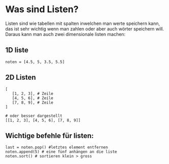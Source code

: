# Was sind Listen?

Listen sind wie tabellen mit spalten inwelchen man werte speichern kann, das ist sehr wichtig wenn man zahlen oder aber auch wörter speichern will. Daraus kann man auch zwei dimensionale listen machen:

## 1D liste
 ```
noten = [4.5, 5, 3.5, 5.5]
 ```

## 2D Listen

 ```
[
    [1, 2, 3], # Zeile
    [4, 5, 6], # Zeile
    [7, 8, 9], # Zeile
]

# oder besser dargestellt
[[1, 2, 3], [4, 5, 6], [7, 8, 9]]
 ```

## Wichtige befehle für listen:

``` 
last = noten.pop() #letztes element entfernen
noten.append(5) # eine fünf anhängen an die liste
noten.sort() # sortieren klein > gross
